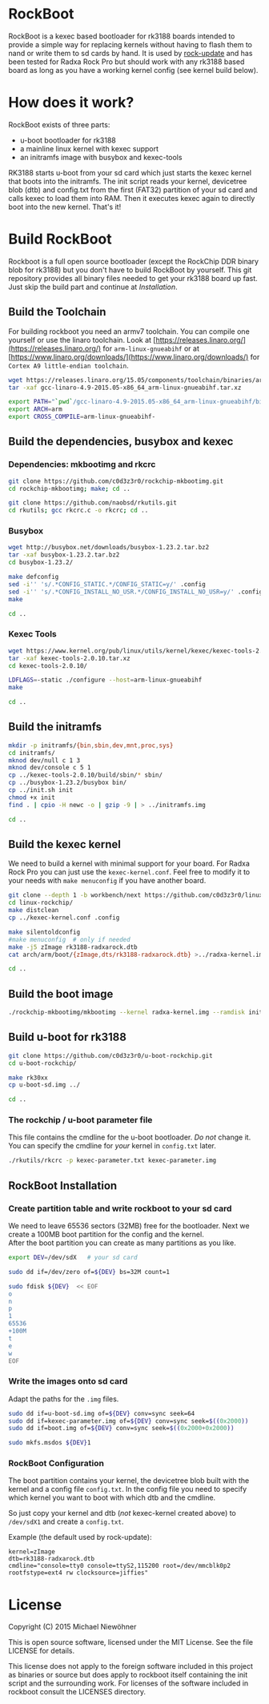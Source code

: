 # RockBoot

RockBoot is a kexec based bootloader for rk3188 boards intended to provide a simple way for replacing
kernels without having to flash them to nand or write them to sd cards by hand. It is used by
[rock-update](https://github.com/c0d3z3r0/rock-update) and has been tested for Radxa Rock Pro but should
work with any rk3188 based board as long as you have a working kernel config (see kernel build below).


# How does it work?

RockBoot exists of three parts:

- u-boot bootloader for rk3188 
- a mainline linux kernel with kexec support
- an initramfs image with busybox and kexec-tools

RK3188 starts u-boot from your sd card which just starts the kexec kernel that boots into the initramfs.
The init script reads your kernel, devicetree blob (dtb) and config.txt from the first (FAT32) partition
of your sd card and calls kexec to load them into RAM. Then it executes kexec again to directly boot into
the new kernel. That's it!


# Build RockBoot

Rockboot is a full open source bootloader (except the RockChip DDR binary blob for rk3188)  but you don't have to
build RockBoot by yourself. This git repository provides all binary files needed to get your rk3188
board up fast. Just skip the build part and continue at *Installation*.

## Build the Toolchain

For building rockboot you need an armv7 toolchain. You can compile one yourself
or use the linaro toolchain. Look at [https://releases.linaro.org/](https://releases.linaro.org/)
for `arm-linux-gnueabihf` or at [https://www.linaro.org/downloads/](https://www.linaro.org/downloads/)
for `Cortex A9 little-endian toolchain`.

~~~bash
wget https://releases.linaro.org/15.05/components/toolchain/binaries/arm-linux-gnueabihf/gcc-linaro-4.9-2015.05-x86_64_arm-linux-gnueabihf.tar.xz
tar -xaf gcc-linaro-4.9-2015.05-x86_64_arm-linux-gnueabihf.tar.xz

export PATH="`pwd`/gcc-linaro-4.9-2015.05-x86_64_arm-linux-gnueabihf/bin/:${PATH}"
export ARCH=arm
export CROSS_COMPILE=arm-linux-gnueabihf-
~~~

## Build the dependencies, busybox and kexec

### Dependencies: mkbootimg and rkcrc

~~~bash
git clone https://github.com/c0d3z3r0/rockchip-mkbootimg.git
cd rockchip-mkbootimg; make; cd ..

git clone https://github.com/naobsd/rkutils.git
cd rkutils; gcc rkcrc.c -o rkcrc; cd ..
~~~

### Busybox

~~~bash
wget http://busybox.net/downloads/busybox-1.23.2.tar.bz2
tar -xaf busybox-1.23.2.tar.bz2
cd busybox-1.23.2/

make defconfig
sed -i'' 's/.*CONFIG_STATIC.*/CONFIG_STATIC=y/' .config
sed -i'' 's/.*CONFIG_INSTALL_NO_USR.*/CONFIG_INSTALL_NO_USR=y/' .config
make

cd ..
~~~

### Kexec Tools

~~~bash
wget https://www.kernel.org/pub/linux/utils/kernel/kexec/kexec-tools-2.0.10.tar.xz
tar -xaf kexec-tools-2.0.10.tar.xz
cd kexec-tools-2.0.10/

LDFLAGS=-static ./configure --host=arm-linux-gnueabihf
make

cd ..
~~~

## Build the initramfs

~~~bash
mkdir -p initramfs/{bin,sbin,dev,mnt,proc,sys}
cd initramfs/
mknod dev/null c 1 3
mknod dev/console c 5 1
cp ../kexec-tools-2.0.10/build/sbin/* sbin/
cp ../busybox-1.23.2/busybox bin/
cp ../init.sh init
chmod +x init
find . | cpio -H newc -o | gzip -9 | > ../initramfs.img

cd ..
~~~

## Build the kexec kernel

We need to build a kernel with minimal support for your board. For Radxa Rock Pro you can just use the `kexec-kernel.conf`. Feel free to modify it to your needs with `make menuconfig` if you have another board.

~~~bash
git clone --depth 1 -b workbench/next https://github.com/c0d3z3r0/linux-rockchip.git
cd linux-rockchip/
make distclean
cp ../kexec-kernel.conf .config

make silentoldconfig
#make menuconfig  # only if needed
make -j5 zImage rk3188-radxarock.dtb
cat arch/arm/boot/{zImage,dts/rk3188-radxarock.dtb} >../radxa-kernel.img

cd ..
~~~

## Build the boot image

~~~bash
./rockchip-mkbootimg/mkbootimg --kernel radxa-kernel.img --ramdisk initramfs.img -o boot.img
~~~

## Build u-boot for rk3188

~~~bash
git clone https://github.com/c0d3z3r0/u-boot-rockchip.git
cd u-boot-rockchip/

make rk30xx
cp u-boot-sd.img ../

cd ..
~~~

### The rockchip / u-boot parameter file

This file contains the cmdline for the u-boot bootloader. *Do not* change it. You
can specify the cmdline for *your* kernel in `config.txt` later.

~~~bash
./rkutils/rkcrc -p kexec-parameter.txt kexec-parameter.img
~~~


## RockBoot Installation

### Create partition table and write rockboot to your sd card

We need to leave 65536 sectors (32MB) free for the bootloader. Next we create a
100MB boot partition for the config and the kernel.
<br>
After the boot partition you can create as many partitions as you like.

~~~bash
export DEV=/dev/sdX   # your sd card

sudo dd if=/dev/zero of=${DEV} bs=32M count=1

sudo fdisk ${DEV}  << EOF
o
n
p
1
65536
+100M
t
e
w
EOF
~~~

### Write the images onto sd card

Adapt the paths for the `.img` files.

~~~bash
sudo dd if=u-boot-sd.img of=${DEV} conv=sync seek=64
sudo dd if=kexec-parameter.img of=${DEV} conv=sync seek=$((0x2000))
sudo dd if=boot.img of=${DEV} conv=sync seek=$((0x2000+0x2000))

sudo mkfs.msdos ${DEV}1
~~~

### RockBoot Configuration

The boot partition contains your kernel, the devicetree blob built with the kernel and a config file `config.txt`.
In the config file you need to specify which kernel you want to boot with which dtb and the cmdline.

So just copy your kernel and dtb (*not* kexec-kernel created above) to `/dev/sdX1` and create a `config.txt`.

Example (the default used by rock-update):

~~~
kernel=zImage
dtb=rk3188-radxarock.dtb
cmdline="console=tty0 console=ttyS2,115200 root=/dev/mmcblk0p2 rootfstype=ext4 rw clocksource=jiffies"
~~~

# License

Copyright (C) 2015 Michael Niewöhner

This is open source software, licensed under the MIT License. See the file LICENSE for details.

This license does not apply to the foreign software included in this project as binaries or source
but does apply to rockboot itself containing the init script and the
surrounding work. For licenses of the software included in rockboot consult
the LICENSES directory.
